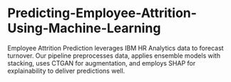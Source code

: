 # Predicting-Employee-Attrition-Using-Machine-Learning
Employee Attrition Prediction leverages IBM HR Analytics data to forecast turnover. Our pipeline preprocesses data, applies ensemble models with stacking, uses CTGAN for augmentation, and employs SHAP for explainability to deliver predictions well.
